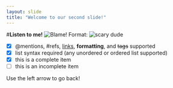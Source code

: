 ```yaml
---
layout: slide
title: "Welcome to our second slide!"
---
```

#**Listen to me!**
![Blame!](https://images.8tracks.com/cover/i/000/970/832/88677.original-969.bmp?rect=0,110,496,496&q=98&fm=jpg&fit=max)
Format: ![scary dude](url)
- [x] @mentions, #refs, [links](), **formatting**, and <del>tags</del> supported
- [x] list syntax required (any unordered or ordered list supported)
- [x] this is a complete item
- [ ] this is an incomplete item

Use the left arrow to go back!
